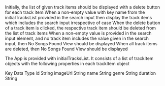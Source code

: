 Initially, the list of given track items should be displayed with a delete button for each track item
When a non-empty value with key name from the initialTracksList provided in the search input then display the track items which includes the search input irrespective of case
When the delete button of a track item is clicked, the respective track item should be deleted from the list of track items
When a non-empty value is provided in the search input element, and no track item includes the value given in the search input, then No Songs Found View should be displayed
When all track items are deleted, then No Songs Found View should be displayed

The App is provided with initialTracksList. It consists of a list of trackItem objects with the following properties in each trackItem object

Key	Data Type
id	String
imageUrl	String
name	String
genre	String
duration	String
